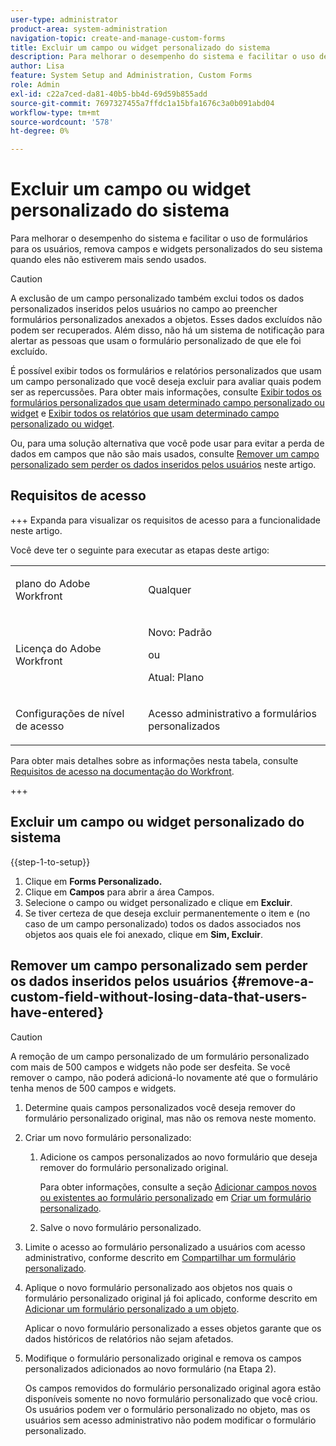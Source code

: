 ```yaml
---
user-type: administrator
product-area: system-administration
navigation-topic: create-and-manage-custom-forms
title: Excluir um campo ou widget personalizado do sistema
description: Para melhorar o desempenho do sistema e facilitar o uso de formulários para os usuários, remova campos e widgets personalizados do seu sistema quando eles não estiverem mais sendo usados.
author: Lisa
feature: System Setup and Administration, Custom Forms
role: Admin
exl-id: c22a7ced-da81-40b5-bb4d-69d59b855add
source-git-commit: 7697327455a7ffdc1a15bfa1676c3a0b091abd04
workflow-type: tm+mt
source-wordcount: '578'
ht-degree: 0%

---
```


# Excluir um campo ou widget personalizado do sistema

Para melhorar o desempenho do sistema e facilitar o uso de formulários para os usuários, remova campos e widgets personalizados do seu sistema quando eles não estiverem mais sendo usados.

>[!CAUTION]
>
>A exclusão de um campo personalizado também exclui todos os dados personalizados inseridos pelos usuários no campo ao preencher formulários personalizados anexados a objetos. Esses dados excluídos não podem ser recuperados. Além disso, não há um sistema de notificação para alertar as pessoas que usam o formulário personalizado de que ele foi excluído.
>
>É possível exibir todos os formulários e relatórios personalizados que usam um campo personalizado que você deseja excluir para avaliar quais podem ser as repercussões. Para obter mais informações, consulte [Exibir todos os formulários personalizados que usam determinado campo personalizado ou widget](../../../administration-and-setup/customize-workfront/create-manage-custom-forms/view-all-custom-forms-that-use-a-particular-custom-field.md) e [Exibir todos os relatórios que usam determinado campo personalizado ou widget](../../../administration-and-setup/customize-workfront/create-manage-custom-forms/view-all-reports-that-use-a-particular-custom-field.md).
>
>Ou, para uma solução alternativa que você pode usar para evitar a perda de dados em campos que não são mais usados, consulte [Remover um campo personalizado sem perder os dados inseridos pelos usuários](#remove-a-custom-field-without-losing-data-that-users-have-entered) neste artigo.

## Requisitos de acesso

+++ Expanda para visualizar os requisitos de acesso para a funcionalidade neste artigo.

Você deve ter o seguinte para executar as etapas deste artigo:

<table style="table-layout:auto"> 
 <col> 
 <col> 
 <tbody> 
  <tr data-mc-conditions=""> 
   <td role="rowheader"> <p>plano do Adobe Workfront</p> </td> 
   <td>Qualquer</td> 
  </tr> 
  <tr> 
   <td role="rowheader">Licença do Adobe Workfront</td> 
   <td>
   <p>Novo: Padrão</p>
   <p>ou</p>
   <p>Atual: Plano</p></td>
  </tr> 
  <tr data-mc-conditions=""> 
   <td role="rowheader">Configurações de nível de acesso</td> 
   <td> <p>Acesso administrativo a formulários personalizados</p> </td> 
  </tr> 
 </tbody> 
</table>

Para obter mais detalhes sobre as informações nesta tabela, consulte [Requisitos de acesso na documentação do Workfront](/help/quicksilver/administration-and-setup/add-users/access-levels-and-object-permissions/access-level-requirements-in-documentation.md).

+++

## Excluir um campo ou widget personalizado do sistema

{{step-1-to-setup}}

1. Clique em **Forms Personalizado.**
1. Clique em **Campos** para abrir a área Campos.
1. Selecione o campo ou widget personalizado e clique em **Excluir**.
1. Se tiver certeza de que deseja excluir permanentemente o item e (no caso de um campo personalizado) todos os dados associados nos objetos aos quais ele foi anexado, clique em **Sim, Excluir**.

## Remover um campo personalizado sem perder os dados inseridos pelos usuários {#remove-a-custom-field-without-losing-data-that-users-have-entered}

>[!CAUTION]
>
>A remoção de um campo personalizado de um formulário personalizado com mais de 500 campos e widgets não pode ser desfeita. Se você remover o campo, não poderá adicioná-lo novamente até que o formulário tenha menos de 500 campos e widgets.

1. Determine quais campos personalizados você deseja remover do formulário personalizado original, mas não os remova neste momento.
1. Criar um novo formulário personalizado:

   1. Adicione os campos personalizados ao novo formulário que deseja remover do formulário personalizado original.

      Para obter informações, consulte a seção [Adicionar campos novos ou existentes ao formulário personalizado](/help/quicksilver/administration-and-setup/customize-workfront/create-manage-custom-forms/form-designer/design-a-form/design-a-form.md#add-new-or-existing-fields-to-your-custom-form) em [Criar um formulário personalizado](/help/quicksilver/administration-and-setup/customize-workfront/create-manage-custom-forms/form-designer/design-a-form/design-a-form.md).

   1. Salve o novo formulário personalizado.

1. Limite o acesso ao formulário personalizado a usuários com acesso administrativo, conforme descrito em [Compartilhar um formulário personalizado](../../../administration-and-setup/customize-workfront/create-manage-custom-forms/share-access-to-a-custom-form.md).
1. Aplique o novo formulário personalizado aos objetos nos quais o formulário personalizado original já foi aplicado, conforme descrito em [Adicionar um formulário personalizado a um objeto](../../../workfront-basics/work-with-custom-forms/add-a-custom-form-to-an-object.md).

   Aplicar o novo formulário personalizado a esses objetos garante que os dados históricos de relatórios não sejam afetados.

1. Modifique o formulário personalizado original e remova os campos personalizados adicionados ao novo formulário (na Etapa 2).

   Os campos removidos do formulário personalizado original agora estão disponíveis somente no novo formulário personalizado que você criou. Os usuários podem ver o formulário personalizado no objeto, mas os usuários sem acesso administrativo não podem modificar o formulário personalizado.
